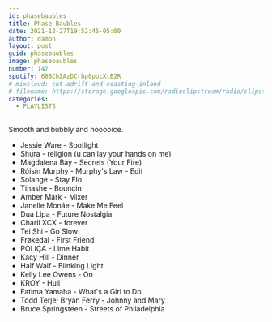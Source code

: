 ```yaml
---
id: phasebaubles
title: Phase Baubles
date: 2021-12-27T19:52:45-05:00
author: damon
layout: post
guid: phasebaubles
image: phasebaubles
number: 147
spotify: 68BChZAzDCrhp0pocXtB2R
# mixcloud: cut-adrift-and-coasting-inland
# filename: https://storage.googleapis.com/radioslipstream/radio/slipstream-143.mp3
categories:
  - PLAYLISTS
---
```


Smooth and bubbly and nooooice.

 - Jessie Ware - Spotlight
 - Shura - religion (u can lay your hands on me)
 - Magdalena Bay - Secrets (Your Fire)
 - Róisín Murphy - Murphy's Law - Edit
 - Solange - Stay Flo
 - Tinashe - Bouncin
 - Amber Mark - Mixer
 - Janelle Monáe - Make Me Feel
 - Dua Lipa - Future Nostalgia
 - Charli XCX - forever
 - Tei Shi - Go Slow
 - Frøkedal - First Friend
 - POLIÇA - Lime Habit
 - Kacy Hill - Dinner
 - Half Waif - Blinking Light
 - Kelly Lee Owens - On
 - KROY - Hull
 - Fatima Yamaha - What's a Girl to Do
 - Todd Terje; Bryan Ferry - Johnny and Mary
 - Bruce Springsteen - Streets of Philadelphia